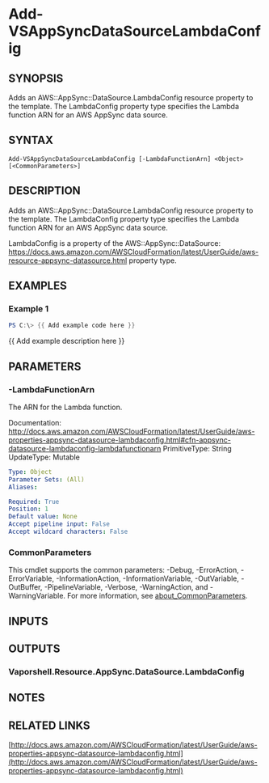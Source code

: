 # Add-VSAppSyncDataSourceLambdaConfig

## SYNOPSIS
Adds an AWS::AppSync::DataSource.LambdaConfig resource property to the template.
The LambdaConfig property type specifies the Lambda function ARN for an AWS AppSync data source.

## SYNTAX

```
Add-VSAppSyncDataSourceLambdaConfig [-LambdaFunctionArn] <Object> [<CommonParameters>]
```

## DESCRIPTION
Adds an AWS::AppSync::DataSource.LambdaConfig resource property to the template.
The LambdaConfig property type specifies the Lambda function ARN for an AWS AppSync data source.

LambdaConfig is a property of the AWS::AppSync::DataSource: https://docs.aws.amazon.com/AWSCloudFormation/latest/UserGuide/aws-resource-appsync-datasource.html property type.

## EXAMPLES

### Example 1
```powershell
PS C:\> {{ Add example code here }}
```

{{ Add example description here }}

## PARAMETERS

### -LambdaFunctionArn
The ARN for the Lambda function.

Documentation: http://docs.aws.amazon.com/AWSCloudFormation/latest/UserGuide/aws-properties-appsync-datasource-lambdaconfig.html#cfn-appsync-datasource-lambdaconfig-lambdafunctionarn
PrimitiveType: String
UpdateType: Mutable

```yaml
Type: Object
Parameter Sets: (All)
Aliases:

Required: True
Position: 1
Default value: None
Accept pipeline input: False
Accept wildcard characters: False
```

### CommonParameters
This cmdlet supports the common parameters: -Debug, -ErrorAction, -ErrorVariable, -InformationAction, -InformationVariable, -OutVariable, -OutBuffer, -PipelineVariable, -Verbose, -WarningAction, and -WarningVariable. For more information, see [about_CommonParameters](http://go.microsoft.com/fwlink/?LinkID=113216).

## INPUTS

## OUTPUTS

### Vaporshell.Resource.AppSync.DataSource.LambdaConfig
## NOTES

## RELATED LINKS

[http://docs.aws.amazon.com/AWSCloudFormation/latest/UserGuide/aws-properties-appsync-datasource-lambdaconfig.html](http://docs.aws.amazon.com/AWSCloudFormation/latest/UserGuide/aws-properties-appsync-datasource-lambdaconfig.html)

